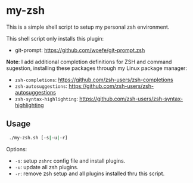 # my-zsh
This is a simple shell script to setup my personal zsh environment.

This shell script only installs this plugin:

- git-prompt: https://github.com/woefe/git-prompt.zsh

**Note**: I add additional completion definitions for ZSH and command sugestion, installing these packages
through my Linux package manager:

- `zsh-completions`: https://github.com/zsh-users/zsh-completions
- `zsh-autosuggestions`: https://github.com/zsh-users/zsh-autosuggestions
- `zsh-syntax-highlighting`: https://github.com/zsh-users/zsh-syntax-highlighting

## Usage

```bash
 ./my-zsh.sh [-s|-u|-r]
```

Options:

- `-s`: setup `zshrc` config file and install plugins.
- `-u`: update all zsh plugins.
- `-r`: remove zsh setup and all plugins installed thru this script.
